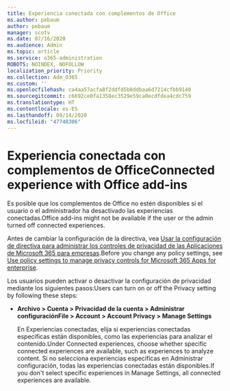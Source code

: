 ```yaml
---
title: Experiencia conectada con complementos de Office
ms.author: pebaum
author: pebaum
manager: scotv
ms.date: 07/16/2020
ms.audience: Admin
ms.topic: article
ms.service: o365-administration
ROBOTS: NOINDEX, NOFOLLOW
localization_priority: Priority
ms.collection: Adm_O365
ms.custom: ''
ms.openlocfilehash: ca4aa57acfa8f2ddfd5b8ddbaa6d7214cfbb9140
ms.sourcegitcommit: c6692ce0fa1358ec3529e59ca0ecdfdea4cdc759
ms.translationtype: HT
ms.contentlocale: es-ES
ms.lasthandoff: 09/14/2020
ms.locfileid: "47748306"
---
```

# <a name="connected-experience-with-office-add-ins"></a><span data-ttu-id="3e297-102">Experiencia conectada con complementos de Office</span><span class="sxs-lookup"><span data-stu-id="3e297-102">Connected experience with Office add-ins</span></span>

<span data-ttu-id="3e297-103">Es posible que los complementos de Office no estén disponibles si el usuario o el administrador ha desactivado las experiencias conectadas.</span><span class="sxs-lookup"><span data-stu-id="3e297-103">Office add-ins might not be available if the user or the admin turned off connected experiences.</span></span>

<span data-ttu-id="3e297-104">Antes de cambiar la configuración de la directiva, vea [Usar la configuración de directiva para administrar los controles de privacidad de las Aplicaciones de Microsoft 365 para empresas](https://docs.microsoft.com/deployoffice/privacy/manage-privacy-controls).</span><span class="sxs-lookup"><span data-stu-id="3e297-104">Before you change any policy settings, see [Use policy settings to manage privacy controls for Microsoft 365 Apps for enterprise](https://docs.microsoft.com/deployoffice/privacy/manage-privacy-controls).</span></span>

<span data-ttu-id="3e297-105">Los usuarios pueden activar o desactivar la configuración de privacidad mediante los siguientes pasos:</span><span class="sxs-lookup"><span data-stu-id="3e297-105">Users can turn on or off the Privacy setting by following these steps:</span></span>

- <span data-ttu-id="3e297-106">**Archivo > Cuenta > Privacidad de la cuenta > Administrar configuración**</span><span class="sxs-lookup"><span data-stu-id="3e297-106">**File > Account > Account Privacy > Manage Settings**</span></span> 

    <span data-ttu-id="3e297-107">En Experiencias conectadas, elija si experiencias conectadas específicas están disponibles, como las experiencias para analizar el contenido.</span><span class="sxs-lookup"><span data-stu-id="3e297-107">Under Connected experiences, choose whether specific connected experiences are available, such as experiences to analyze content.</span></span> <span data-ttu-id="3e297-108">Si no selecciona experiencias específicas en Administrar configuración, todas las experiencias conectadas están disponibles.</span><span class="sxs-lookup"><span data-stu-id="3e297-108">If you don't select specific experiences in Manage Settings, all connected experiences are available.</span></span>

